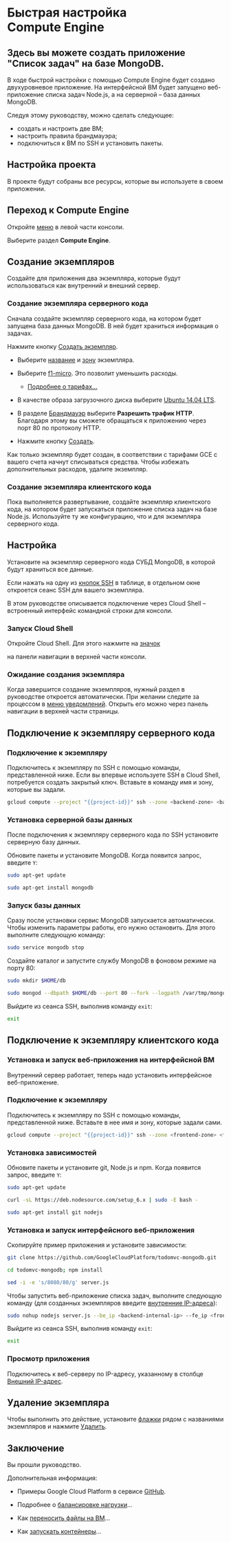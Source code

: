 # Быстрая настройка Compute Engine

## Здесь вы можете создать приложение "Список задач" на базе MongoDB.

<walkthrough-tutorial-duration duration="15"></walkthrough-tutorial-duration>

В ходе быстрой настройки с помощью Compute Engine будет создано двухуровневое
приложение. На интерфейсной ВМ будет запущено веб-приложение списка задач
Node.js, а на серверной – база данных MongoDB.

Следуя этому руководству, можно сделать следующее:

*   создать и настроить две ВМ;
*   настроить правила брандмауэра;
*   подключиться к ВМ по SSH и установить пакеты.

## Настройка проекта

В проекте будут собраны все ресурсы, которые вы используете в своем приложении.

<walkthrough-project-billing-setup permissions="compute.instances.create"></walkthrough-project-billing-setup>

## Переход к Compute Engine

Откройте [меню][spotlight-console-menu] в левой части консоли.

Выберите раздел **Compute Engine**.

<walkthrough-menu-navigation sectionid="COMPUTE_SECTION"></walkthrough-menu-navigation>

## Создание экземпляров

Создайте для приложения два экземпляра, которые будут использоваться как
внутренний и внешний сервер.

### Создание экземпляра серверного кода

Сначала создайте экземпляр серверного кода, на котором будет запущена база
данных MongoDB. В ней будет храниться информация о задачах.

Нажмите кнопку
[Создать экземпляр](walkthrough://spotlight-pointer?spotlightId=gce-zero-new-vm,gce-vm-list-newо).

*   Выберите [название][spotlight-instance-name] и
    [зону][spotlight-instance-zone] экземпляра.

*   Выберите [f1-micro][spotlight-machine-type]. Это позволит уменьшить расходы.

    *   [Подробнее о тарифах…][pricing]

*   В качестве образа загрузочного диска выберите
    [Ubuntu 14.04 LTS][spotlight-boot-disk].

*   В разделе [Брандмауэр][spotlight-firewall] выберите **Разрешить трафик
    HTTP**. Благодаря этому вы сможете обращаться к приложению через порт 80 по
    протоколу HTTP.

*   Нажмите кнопку [Создать][spotlight-submit-create].

Как только экземпляр будет создан, в соответствии с тарифами GCE с вашего счета
начнут списываться средства. Чтобы избежать дополнительных расходов, удалите
экземпляр.

### Создание экземпляра клиентского кода

Пока выполняется развертывание, создайте экземпляр клиентского кода, на котором
будет запускаться приложение списка задач на базе Node.js. Используйте ту же
конфигурацию, что и для экземпляра серверного кода.

## Настройка

Установите на экземпляр серверного кода СУБД MongoDB, в которой будут храниться
все данные.

Если нажать на одну из [кнопок SSH][spotlight-ssh-buttons] в таблице, в
отдельном окне откроется сеанс SSH для вашего экземпляра.

В этом руководстве описывается подключение через Cloud Shell – встроенный
интерфейс командной строки для консоли.

### Запуск Cloud Shell

Откройте Cloud Shell. Для этого нажмите на
<walkthrough-cloud-shell-icon></walkthrough-cloud-shell-icon>[значок][spotlight-open-devshell]

на панели навигации в верхней части консоли.

### Ожидание создания экземпляра

Когда завершится создание экземпляров, нужный раздел в руководстве откроется
автоматически. При желании следите за процессом в
[меню уведомлений][spotlight-notification-menu]. Открыть его можно через панель
навигации в верхней части страницы.

## Подключение к экземпляру серверного кода

### Подключение к экземпляру

Подключитесь к экземпляру по SSH с помощью команды, представленной ниже. Если вы
впервые используете SSH в Cloud Shell, потребуется создать закрытый ключ.
Вставьте в команду имя и зону, которые вы задали.

```bash
gcloud compute --project "{{project-id}}" ssh --zone <backend-zone> <backend-name>
```

### Установка серверной базы данных

После подключения к экземпляру серверного кода по SSH установите серверную базу
данных.

Обновите пакеты и установите MongoDB. Когда появится запрос, введите `Y`:

```bash
sudo apt-get update
```

```bash
sudo apt-get install mongodb
```

### Запуск базы данных

Сразу после установки сервис MongoDB запускается автоматически. Чтобы изменить
параметры работы, его нужно остановить. Для этого выполните следующую команду:

```bash
sudo service mongodb stop
```

Создайте каталог и запустите службу MongoDB в фоновом режиме на порту 80:

```bash
sudo mkdir $HOME/db
```

```bash
sudo mongod --dbpath $HOME/db --port 80 --fork --logpath /var/tmp/mongodb
```

Выйдите из сеанса SSH, выполнив команду `exit`:

```bash
exit
```

## Подключение к экземпляру клиентского кода

### Установка и запуск веб-приложения на интерфейсной ВМ

Внутренний сервер работает, теперь надо установить интерфейсное веб-приложение.

### Подключение к экземпляру

Подключитесь к экземпляру по SSH с помощью команды, представленной ниже.
Вставьте в нее имя и зону, которые задали сами.

```bash
gcloud compute --project "{{project-id}}" ssh --zone <frontend-zone> <frontend-name>
```

### Установка зависимостей

Обновите пакеты и установите git, Node.js и npm. Когда появится запрос, введите
`Y`:

```bash
sudo apt-get update
```

```bash
curl -sL https://deb.nodesource.com/setup_6.x | sudo -E bash -
```

```bash
sudo apt-get install git nodejs
```

### Установка и запуск интерфейсного веб-приложения

Скопируйте пример приложения и установите зависимости:

```bash
git clone https://github.com/GoogleCloudPlatform/todomvc-mongodb.git
```

```bash
cd todomvc-mongodb; npm install
```

```bash
sed -i -e 's/8080/80/g' server.js
```

Чтобы запустить веб-приложение списка задач, выполните следующую команду (для
созданных экземпляров введите [внутренние IP-адреса][spotlight-internal-ip]):

```bash
sudo nohup nodejs server.js --be_ip <backend-internal-ip> --fe_ip <frontend-internal-ip> &
```

Выйдите из сеанса SSH, выполнив команду `exit`:

```bash
exit
```

### Просмотр приложения

Подключитесь к веб-серверу по IP-адресу, указанному в столбце
[Внешний IP-адрес][spotlight-external-ip].

## Удаление экземпляра

Чтобы выполнить это действие, установите [флажки][spotlight-instance-checkbox]
рядом с названиями экземпляров и нажмите [Удалить][spotlight-delete-button].

## Заключение

<walkthrough-conclusion-trophy></walkthrough-conclusion-trophy>

Вы прошли руководство.

Дополнительная информация:

*   Примеры Google Cloud Platform в сервисе
    [GitHub](http://googlecloudplatform.github.io/).

*   Подробнее о
    [балансировке нагрузки](https://cloud.google.com/compute/docs/load-balancing/)…

*   Как
    [переносить файлы на ВМ](https://cloud.google.com/compute/docs/instances/transfer-files/)…

*   Как
    [запускать контейнеры](https://cloud.google.com/compute/docs/containers)…

[pricing]: https://cloud.google.com/compute/#compute-engine-pricing
[spotlight-boot-disk]: walkthrough://spotlight-pointer?cssSelector=vm-set-boot-disk
[spotlight-console-menu]: walkthrough://spotlight-pointer?spotlightId=console-nav-menu
[spotlight-control-panel]: walkthrough://spotlight-pointer?cssSelector=#p6n-action-bar-container-main
[spotlight-create-instance]: walkthrough://spotlight-pointer?spotlightId=gce-zero-new-vm,gce-vm-list-new
[spotlight-delete-button]: walkthrough://spotlight-pointer?cssSelector=.p6n-icon-delete
[spotlight-external-ip]: walkthrough://spotlight-pointer?cssSelector=.p6n-external-link
[spotlight-firewall]: walkthrough://spotlight-pointer?spotlightId=gce-vm-add-firewall
[spotlight-instance-checkbox]: walkthrough://spotlight-pointer?cssSelector=.p6n-checkbox-form-label
[spotlight-instance-name]: walkthrough://spotlight-pointer?spotlightId=gce-vm-add-name
[spotlight-instance-zone]: walkthrough://spotlight-pointer?spotlightId=gce-vm-add-zone-select
[spotlight-internal-ip]: walkthrough://spotlight-pointer?cssSelector=gce-internal-ip
[spotlight-machine-type]: walkthrough://spotlight-pointer?spotlightId=gce-add-machine-type-select
[spotlight-notification-menu]: walkthrough://spotlight-pointer?cssSelector=.p6n-notification-dropdown,.cfc-icon-notifications
[spotlight-open-devshell]: walkthrough://spotlight-pointer?spotlightId=devshell-activate-button
[spotlight-ssh-buttons]: walkthrough://spotlight-pointer?cssSelector=gce-connect-to-instance
[spotlight-submit-create]: walkthrough://spotlight-pointer?spotlightId=gce-submit
[spotlight-vm-list]: walkthrough://spotlight-pointer?cssSelector=vm2-instance-list%20.p6n-checkboxed-table
